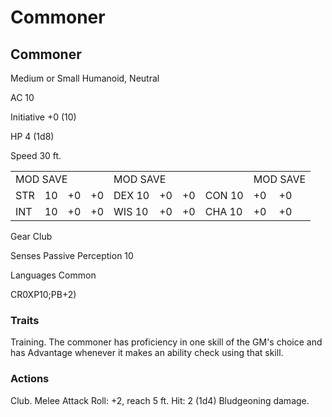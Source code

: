 # Commoner

## Commoner

Medium or Small Humanoid, Neutral

AC 10

Initiative  $+0$  (10)

HP 4 (1d8)

Speed 30 ft.

<table><tr><td colspan="4">MOD SAVE</td><td colspan="4">MOD SAVE</td><td colspan="3">MOD SAVE</td></tr><tr><td>STR</td><td>10</td><td>+0</td><td>+0</td><td>DEX 10</td><td>+0</td><td>+0</td><td>CON 10</td><td>+0</td><td>+0</td><td></td></tr><tr><td>INT</td><td>10</td><td>+0</td><td>+0</td><td>WIS 10</td><td>+0</td><td>+0</td><td>CHA 10</td><td>+0</td><td>+0</td><td></td></tr></table>

Gear Club

Senses Passive Perception 10

Languages Common

CR0XP10;PB+2)

### Traits

Training. The commoner has proficiency in one skill of the GM's choice and has Advantage whenever it makes an ability check using that skill.

### Actions

Club. Melee Attack Roll: +2, reach 5 ft. Hit: 2 (1d4) Bludgeoning damage.
